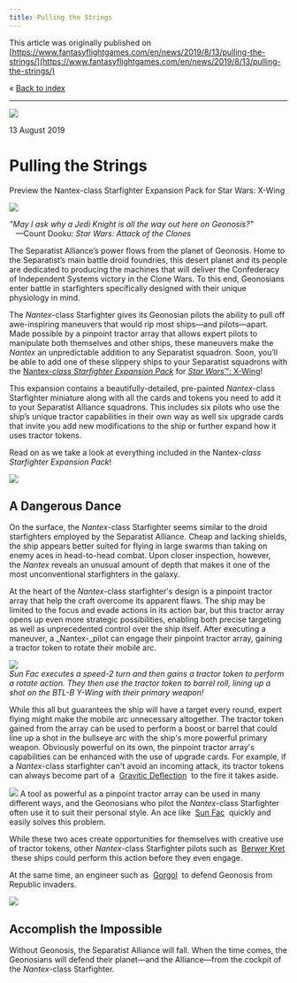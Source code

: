 ```yaml
---
title: Pulling the Strings
---
```


This article was originally published on [https://www.fantasyflightgames.com/en/news/2019/8/13/pulling-the-strings/](https://www.fantasyflightgames.com/en/news/2019/8/13/pulling-the-strings/)

&laquo; [Back to index](../index.md)

---

![](swz47_preview1.jpg)

13 August 2019

Pulling the Strings
===================

Preview the Nantex-class Starfighter Expansion Pack for Star Wars: X-Wing

![](swz47_box_left.png)

_"May I ask why a Jedi Knight is all the way out here on Geonosis?"_  
   —Count Dooku: _Star Wars: Attack of the Clones_

The Separatist Alliance’s power flows from the planet of Geonosis. Home to the Separatist’s main battle droid foundries, this desert planet and its people are dedicated to producing the machines that will deliver the Confederacy of Independent Systems victory in the Clone Wars. To this end, Geonosians enter battle in starfighters specifically designed with their unique physiology in mind.

The _Nantex_\-class Starfighter gives its Geonosian pilots the ability to pull off awe-inspiring maneuvers that would rip most ships—and pilots—apart. Made possible by a pinpoint tractor array that allows expert pilots to manipulate both themselves and other ships, these maneuvers make the _Nantex_ an unpredictable addition to any Separatist squadron. Soon, you’ll be able to add one of these slippery ships to your Separatist squadrons with the [Nantex-_class Starfighter Expansion Pack_](https://www.fantasyflightgames.com/en/products/x-wing-second-edition/products/nantex-class-starfighter-expansion-pack/) for [_Star Wars_™: X-Wing](https://www.fantasyflightgames.com/en/news/2019/5/13/living-starfighters/)!

This expansion contains a beautifully-detailed, pre-painted _Nantex_\-class Starfighter miniature along with all the cards and tokens you need to add it to your Separatist Alliance squadrons. This includes six pilots who use the ship’s unique tractor capabilities in their own way as well six upgrade cards that invite you add new modifications to the ship or further expand how it uses tractor tokens.

Read on as we take a look at everything included in the Nantex-_class Starfighter Expansion Pack_! 

![](swz47_ship_art.png)

A Dangerous Dance
-----------------

On the surface, the _Nantex_\-class Starfighter seems similar to the droid starfighters employed by the Separatist Alliance. Cheap and lacking shields, the ship appears better suited for flying in large swarms than taking on enemy aces in head-to-head combat. Upon closer inspection, however, the _Nantex_ reveals an unusual amount of depth that makes it one of the most unconventional starfighters in the galaxy.

At the heart of the _Nantex_\-class starfighter's design is a pinpoint tractor array that help the craft overcome its apparent flaws. The ship may be limited to the focus and evade actions in its action bar, but this tractor array opens up even more strategic possibilities, enabling both precise targeting as well as unprecedented control over the ship itself. After executing a maneuver, a _Nantex-_pilot can engage their pinpoint tractor array, gaining a tractor token to rotate their mobile arc.

![](swz47_diagram1_a1.jpg)  
_Sun Fac executes a speed-2 turn and then gains a tractor token to perform a rotate action. They then use the tractor token to barrel roll, lining up a shot on the BTL-B Y-Wing with their primary weapon!_

While this all but guarantees the ship will have a target every round, expert flying might make the mobile arc unnecessary altogether. The tractor token gained from the array can be used to perform a boost or barrel that could line up a shot in the bullseye arc with the ship's more powerful primary weapon. Obviously powerful on its own, the pinpoint tractor array's capabilities can be enhanced with the use of upgrade cards. For example, if a _Nantex_\-class starfighter can't avoid an incoming attack, its tractor tokens can always become part of a  [Gravitic Deflection](swz47_upgrade-gravitic-deflection.png)  to the fire it takes aside.

![](swz47_cards-sun-fac.png) A tool as powerful as a pinpoint tractor array can be used in many different ways, and the Geonosians who pilot the _Nantex_\-class Starfighter often use it to suit their personal style. An ace like  [Sun Fac](swz47_cards-sun-fac.png)    quickly and easily solves this problem. 

While these two aces create opportunities for themselves with creative use of tractor tokens, other _Nantex_\-class Starfighter pilots such as  [Berwer Kret](swz47_cards-berwer-kret.png)  these ships could perform this action before they even engage.

At the same time, an engineer such as  [Gorgol](swz47_cards-gorgol.png)  to defend Geonosis from Republic invaders.

![](swz47_art.png)

Accomplish the Impossible
-------------------------

Without Geonosis, the Separatist Alliance will fall. When the time comes, the Geonosians will defend their planet—and the Alliance—from the cockpit of the _Nantex_\-class Starfighter.

[](http://community.fantasyflightgames.com/index.php?/forum/222-x-wing/)